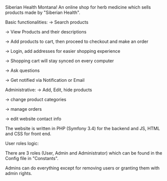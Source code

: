 Siberian Health Montana! 
An online shop for herb medicine which sells products made by "Siberian Health".

Basic functionalities:
-> Search products

-> View Products and their descriptions

-> Add products to cart, then proceed to checkout and make an order

-> Login, add addresses for easier shopping experience 

-> Shopping cart will stay synced on every computer

-> Ask questions

-> Get notified via Notification or Email

Administrative: 
-> Add, Edit, hide products

-> change product categories

-> manage orders

-> edit website contact info



The website is written in PHP (Symfony 3.4) for the backend
and JS, HTML and CSS for front end.


User roles logic:

There are 3 roles (User, Admin and Administrator) which can be found in the Config file in "Constants".

Admins can do everything except for removing users or granting them with admin rights.
